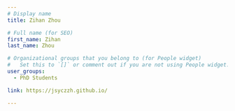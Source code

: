 ```yaml
---
# Display name
title: Zihan Zhou

# Full name (for SEO)
first_name: Zihan
last_name: Zhou

# Organizational groups that you belong to (for People widget)
#   Set this to `[]` or comment out if you are not using People widget.
user_groups:
  - PhD Students

link: https://jsyczzh.github.io/

---
```

